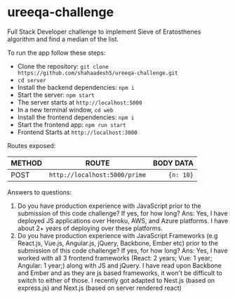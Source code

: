 # ureeqa-challenge
Full Stack Developer challenge to implement Sieve of Eratosthenes algorithm and find a median of the list.


To run the app follow these steps:

- Clone the repository: `git clone https://github.com/shahaadesh5/ureeqa-challenge.git`
- `cd server`
- Install the backend dependencies: `npm i`
- Start the server: `npm start`
- The server starts at `http://localhost:5000`
- In a new terminal window, `cd web`
- Install the frontend dependencies: `npm i`
- Start the frontend app: `npm run start`
- Frontend Starts at `http://localhost:3000`

Routes exposed:

| METHOD | ROUTE | BODY DATA |
| ------------- |:-------------:| -----:|
| POST | `http://localhost:5000/prime` | `{n: 10}` | 

Answers to questions:

1. Do you have production experience with JavaScript prior to the submission of this code
challenge? If yes, for how long?
Ans: Yes, I have deployed JS applications over Heroku, AWS, and Azure platforms. I have about 2+ years of deploying over these platforms.
2. Do you have production experience with JavaScript Frameworks (e.g React.js, Vue.js,
Angular.js, jQuery, Backbone, Ember etc) prior to the submission of this code challenge?
If yes, for how long?
Ans: Yes, I have worked with all 3 frontend frameworks (React: 2 years; Vue: 1 year; Angular: 1 year;) along with JS and jQuery. I have read upon Backbone and Ember and as they are js based frameworks, it won't be difficult to switch to either of those. I recently got adapted to Nest.js (based on express.js) and Next.js (based on server rendered react)